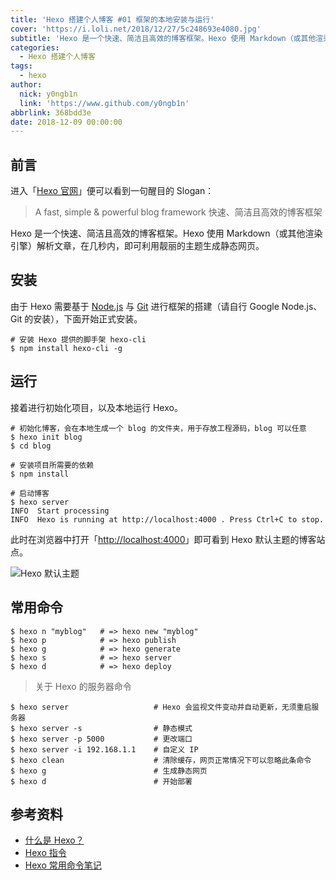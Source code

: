 ```yaml
---
title: 'Hexo 搭建个人博客 #01 框架的本地安装与运行'
cover: 'https://i.loli.net/2018/12/27/5c248693e4080.jpg'
subtitle: 'Hexo 是一个快速、简洁且高效的博客框架。Hexo 使用 Markdown（或其他渲染引擎）解析文章，在几秒内，即可利用靓丽的主题生成静态网页。'
categories:
  - Hexo 搭建个人博客
tags:
  - hexo
author:
  nick: y0ngb1n
  link: 'https://www.github.com/y0ngb1n'
abbrlink: 368bdd3e
date: 2018-12-09 00:00:00
---
```

## 前言

进入「[Hexo 官网](https://hexo.io/)」便可以看到一句醒目的 Slogan：

> A fast, simple & powerful blog framework
> 快速、简洁且高效的博客框架

Hexo 是一个快速、简洁且高效的博客框架。Hexo 使用 Markdown（或其他渲染引擎）解析文章，在几秒内，即可利用靓丽的主题生成静态网页。

## 安装

由于 Hexo 需要基于 [Node.js](https://nodejs.org/) 与 [Git](https://git-scm.com/) 进行框架的搭建（请自行 Google Node.js、Git 的安装），下面开始正式安装。

```console
# 安装 Hexo 提供的脚手架 hexo-cli
$ npm install hexo-cli -g
```

## 运行

接着进行初始化项目，以及本地运行 Hexo。

```console
# 初始化博客，会在本地生成一个 blog 的文件夹，用于存放工程源码，blog 可以任意
$ hexo init blog
$ cd blog

# 安装项目所需要的依赖
$ npm install

# 启动博客
$ hexo server
INFO  Start processing
INFO  Hexo is running at http://localhost:4000 . Press Ctrl+C to stop.
```

此时在浏览器中打开「[http://localhost:4000](http://localhost:4000)」即可看到 Hexo 默认主题的博客站点。

![Hexo 默认主题](https://dn-coding-net-production-pp.codehub.cn/f988803e-dc43-4ae5-8c1e-b65cb8052244.png)

## 常用命令

```console
$ hexo n "myblog"   # => hexo new "myblog"
$ hexo p            # => hexo publish
$ hexo g            # => hexo generate
$ hexo s            # => hexo server
$ hexo d            # => hexo deploy
```

> 关于 Hexo 的服务器命令

```console
$ hexo server                   # Hexo 会监视文件变动并自动更新，无须重启服务器
$ hexo server -s                # 静态模式
$ hexo server -p 5000           # 更改端口
$ hexo server -i 192.168.1.1    # 自定义 IP
$ hexo clean                    # 清除缓存，网页正常情况下可以忽略此条命令
$ hexo g                        # 生成静态网页
$ hexo d                        # 开始部署
```

## 参考资料

- [什么是 Hexo？](https://hexo.io/zh-cn/docs/)
- [Hexo 指令](https://hexo.io/zh-cn/docs/commands.html)
- [Hexo 常用命令笔记](https://www.jianshu.com/p/83d5989bd496)


